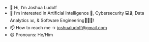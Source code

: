 - 👋 Hi, I’m Joshua Ludolf
- 👀 I’m interested in Artificial Intelligence 🤖, Cybersecurity 💻🔒, Data Analytics 📊, & Software Engineering🧑🏻‍💻!
- 📫 How to reach me ->  joshualudolf@gmail.com
- 😄 Pronouns: He/Him

<!---
Joshua-Ludolf/Joshua-Ludolf is a ✨ special ✨ repository because its `README.md` (this file) appears on your GitHub profile.
You can click the Preview link to take a look at your changes.
--->
